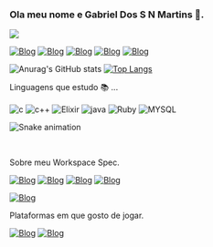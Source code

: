 ### Ola meu nome e Gabriel Dos S N Martins 👋.
![](https://komarev.com/ghpvc/?username=spektremkev&show)

[![Blog](https://img.shields.io/badge/Instagram-E4405F?style=for-the-badge&logo=instagram&logoColor=white)](https://www.instagram.com/gabrielhdossnamartins/)
[![Blog](https://img.shields.io/badge/Facebook-1877F2?style=for-the-badge&logo=facebook&logoColor=white)](https://www.facebook.com/gabrieldossnmartins)
[![Blog](https://img.shields.io/badge/Twitter-1DA1F2?style=for-the-badge&logo=twitter&logoColor=white)](https://mobile.twitter.com/semcontexto_dll)
[![Blog](https://img.shields.io/badge/LinkedIn-0077B5?style=for-the-badge&logo=linkedin&logoColor=white)](https://www.linkedin.com/in/gabriel-dos-sn-martins-7a7654175/)
[![Blog](https://img.shields.io/badge/Gmail-D14836?style=for-the-badge&logo=gmail&logoColor=white)](gabrieldossnmartins@gmail.com)

![Anurag's GitHub stats](https://github-readme-stats.vercel.app/api?username=spektremkev&show_icons=true&theme=dark)   [![Top Langs](https://github-readme-stats.vercel.app/api/top-langs/?username=spektremkev&theme=blue-green)](https://github.com/spektremkev/github-readme-stats)



 Linguagens que estudo 📚 ...

<div style="display: inline_block">

<img align="center" alt="c" src="https://img.shields.io/badge/C-00599C?style=for-the-badge&logo=c&logoColor=white" />
  <img align="center" alt="c++" src="https://img.shields.io/badge/C%2B%2B-00599C?style=for-the-badge&logo=c%2B%2B&logoColor=white" />
  <img align="center" alt="Elixir" src="https://img.shields.io/badge/Elixir-4B275F?style=for-the-badge&logo=elixir&logoColor=white" />
  <img align="center" alt="java" src="https://img.shields.io/badge/Java-ED8B00?style=for-the-badge&logo=java&logoColor=white" />
  <img align="center" alt="Ruby" src="https://img.shields.io/badge/Ruby-CC342D?style=for-the-badge&logo=ruby&logoColor=white" />
  <img align="center" alt="MYSQL" src="https://img.shields.io/badge/MySQL-00000F?style=for-the-badge&logo=mysql&logoColor=white"/>
 

  ![Snake animation](https://github.com/spektremkev//spektremkev/blob/output/github-contribution-grid-snake.svg)

</div><br/>

 Sobre meu Workspace Spec.
 
[![Blog](https://img.shields.io/badge/AMD-Ryzen_5_3600-ED1C24?style=for-the-badge&logo=amd&logoColor=white)]()
[![Blog](https://img.shields.io/badge/NVIDIA-GTX1660-76B900?style=for-the-badge&logo=nvidia&logoColor=white)]()
[![Blog](https://img.shields.io/badge/Windows-0078D6?style=for-the-badge&logo=windows&logoColor=white)]()
[![Blog](https://img.shields.io/badge/Ubuntu-E95420?style=for-the-badge&logo=ubuntu&logoColor=white)]()

[![Blog](https://img.shields.io/badge/Spotify-1ED760?&style=for-the-badge&logo=spotify&logoColor=white)](https://open.spotify.com/playlist/0HxyJSYla3Hv9TTyfpObY4)

Plataformas em que gosto de jogar. 

[![Blog](https://img.shields.io/badge/Xbox-107C10?style=for-the-badge&logo=xbox&logoColor=white)]()
[![Blog](https://img.shields.io/badge/Steam-000000?style=for-the-badge&logo=steam&logoColor=white)]()



<!--
[![Blog]()]()
[![Blog]()]()
[![Blog]()]()



**spektremkev/spektremkev** is a ✨ _special_ ✨ repository because its `README.md` (this file) appears on your GitHub profile.

Here are some ideas to get you started:

- 🔭 I’m currently working on ...
- 🌱 I’m currently learning ...
- 👯 I’m looking to collaborate on ...
- 🤔 I’m looking for help with ...
- 💬 Ask me about ...
- 📫 How to reach me: ...
- 😄 Pronouns: ...
- ⚡ Fun fact: ...
-->

